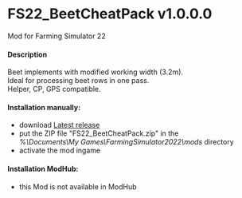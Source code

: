 # FS22_BeetCheatPack v1.0.0.0
Mod for Farming Simulator 22 

#### Description
Beet implements with modified working width (3.2m).  
Ideal for processing beet rows in one pass.  
Helper, CP, GPS compatible. 

#### Installation manually:
* download [Latest release](https://github.com/johnwayne1930/FS22_BeetCheatPack/releases/latest)
* put the ZIP file "FS22_BeetCheatPack.zip" in the  
_%\Documents\My Games\FarmingSimulator2022\mods_ directory
* activate the mod ingame

#### Installation ModHub:
* this Mod is not available in ModHub
